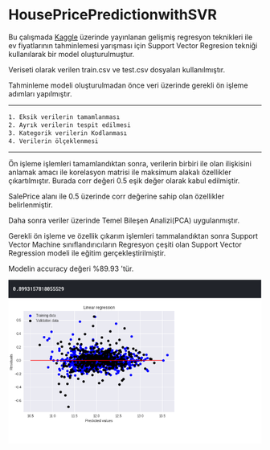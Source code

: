 # HousePricePredictionwithSVR

Bu çalışmada [Kaggle](https://www.kaggle.com/c/house-prices-advanced-regression-techniques) üzerinde yayınlanan gelişmiş regresyon teknikleri ile ev fiyatlarının tahminlemesi yarışması için Support Vector Regresion tekniği kullanılarak bir model oluşturulmuştur.

Veriseti olarak verilen train.csv ve test.csv dosyaları kullanılmıştır.

Tahminleme modeli oluşturulmadan önce veri üzerinde gerekli ön işleme adımları yapılmıştır.

----
    1. Eksik verilerin tamamlanması
    2. Ayrık verilerin tespit edilmesi
    3. Kategorik verilerin Kodlanması
    4. Verilerin ölçeklenmesi
----

Ön işleme işlemleri tamamlandıktan sonra, verilerin birbiri ile olan ilişkisini anlamak amacı ile korelasyon matrisi ile maksimum alakalı özellikler çıkartılmıştır. Burada corr değeri 0.5 eşik değer olarak kabul edilmiştir. 

SalePrice alanı ile 0.5 üzerinde corr değerine sahip olan özellikler belirlenmiştir. 

Daha sonra veriler üzerinde Temel Bileşen Analizi(PCA) uygulanmıştır.

Gerekli ön işleme ve özellik çıkarım işlemleri tammalandıktan sonra Support Vector Machine sınıflandırıcıların Regresyon çeşiti olan Support Vector Regression modeli ile eğitim gerçekleştirilmiştir.

Modelin accuracy değeri %89.93 'tür.

![](https://github.com/ozdenurucar/HousePricePredictionwithSVR/blob/master/perofrmance.png)
